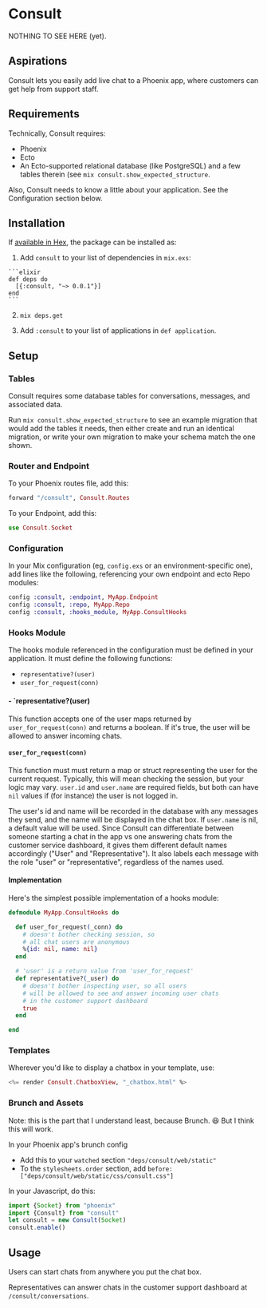 # Consult

NOTHING TO SEE HERE (yet).

## Aspirations

Consult lets you easily add live chat to a Phoenix app, where customers can get help from support staff.

## Requirements

Technically, Consult requires:

- Phoenix
- Ecto
- An Ecto-supported relational database (like PostgreSQL) and a few tables therein (see `mix consult.show_expected_structure`.

Also, Consult needs to know a little about your application. See the Configuration section below.

## Installation

If [available in Hex](https://hex.pm/docs/publish), the package can be installed as:

  1. Add `consult` to your list of dependencies in `mix.exs`:

    ```elixir
    def deps do
      [{:consult, "~> 0.0.1"}]
    end
    ```

  2. `mix deps.get`

  3.  Add `:consult` to your list of applications in `def application`.

##  Setup

### Tables

Consult requires some database tables for conversations, messages, and associated data.

Run `mix consult.show_expected_structure` to see an example migration that would add the tables it needs, then either create and run an identical migration, or write your own migration to make your schema match the one shown.

### Router and Endpoint

To your Phoenix routes file, add this:

```elixir
forward "/consult", Consult.Routes
```

To your Endpoint, add this:

```elixir
use Consult.Socket
```

### Configuration

In your Mix configuration (eg, `config.exs` or an environment-specific one), add lines like the following, referencing your own endpoint and ecto Repo modules:

```elixir
config :consult, :endpoint, MyApp.Endpoint
config :consult, :repo, MyApp.Repo
config :consult, :hooks_module, MyApp.ConsultHooks
```

### Hooks Module

The hooks module referenced in the configuration must be defined in your application. It must define the following functions:

- `representative?(user)`
- `user_for_request(conn)`

#### - `representative?(user)

This function  accepts one of the user maps returned by `user_for_request(conn)` and returns a boolean. If it's true, the user will be allowed to answer incoming chats.

#### `user_for_request(conn)`

This function must must return a map or struct representing the user for the current request. Typically, this will mean checking the session, but your logic may vary. `user.id` and `user.name` are required fields, but both can have `nil` values if (for instance) the user is not logged in.

The user's id and name will be recorded in the database with any messages they send, and the name will be displayed in the chat box. If `user.name` is nil, a default value will be used. Since Consult can differentiate between someone starting a chat in the app vs one answering chats from the customer service dashboard, it gives them different default names accordingly ("User" and "Representative"). It also labels each message with the role "user" or "representative", regardless of the names used.

#### Implementation

Here's the simplest possible implementation of a hooks module:

```elixir
defmodule MyApp.ConsultHooks do

  def user_for_request(_conn) do
    # doesn't bother checking session, so
    # all chat users are anonymous
    %{id: nil, name: nil}
  end

  # 'user' is a return value from 'user_for_request'
  def representative?(_user) do
    # doesn't bother inspecting user, so all users
    # will be allowed to see and answer incoming user chats
    # in the customer support dashboard
    true
  end

end
```

### Templates

Wherever you'd like to display a chatbox in your template, use:

```eex
<%= render Consult.ChatboxView, "_chatbox.html" %>
```

### Brunch and Assets

Note: this is the part that I understand least, because Brunch. 😆 But I think this will work.

In your Phoenix app's brunch config

- Add this to your `watched` section `"deps/consult/web/static"`
- To the `stylesheets.order` section, add `before: ["deps/consult/web/static/css/consult.css"]`

In your Javascript, do this:

```javascript
import {Socket} from "phoenix"
import {Consult} from "consult"
let consult = new Consult(Socket)
consult.enable()
```

## Usage

Users can start chats from anywhere you put the chat box.

Representatives can answer chats in the customer support dashboard at `/consult/conversations`.
